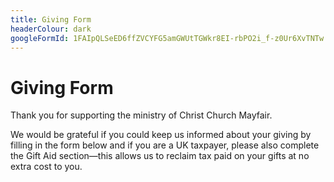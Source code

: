 ```yaml
---
title: Giving Form
headerColour: dark
googleFormId: 1FAIpQLSeED6ffZVCYFG5amGWUtTGWkr8EI-rbPO2i_f-z0Ur6XvTNTw
---
```

Giving Form
=============

Thank you for supporting the ministry of Christ Church Mayfair.

We would be grateful if you could keep us informed about your giving by filling in the form below and if you are a UK taxpayer, please also complete the Gift Aid section—this allows us to reclaim tax paid on your gifts at no extra cost to you. 
